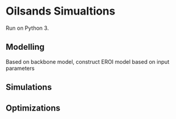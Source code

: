 # Oilsands Simualtions

Run on Python 3. 

## Modelling
Based on backbone model, construct EROI model based on input parameters

## Simulations


## Optimizations


